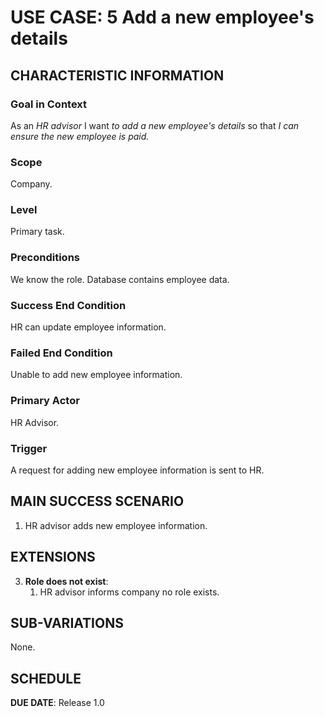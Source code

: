 # USE CASE: 5 Add a new employee's details

## CHARACTERISTIC INFORMATION

### Goal in Context

As an *HR advisor* I want *to add a new employee's details* so that *I can ensure the new employee is paid.*

### Scope

Company.

### Level

Primary task.

### Preconditions

We know the role.  Database contains employee data.

### Success End Condition

HR can update employee information.

### Failed End Condition

Unable to add new employee information.

### Primary Actor

HR Advisor.

### Trigger

A request for adding new employee information is sent to HR.

## MAIN SUCCESS SCENARIO

1. HR advisor adds new employee information.

## EXTENSIONS

3. **Role does not exist**:
    1. HR advisor informs company no role exists.

## SUB-VARIATIONS

None.

## SCHEDULE

**DUE DATE**: Release 1.0